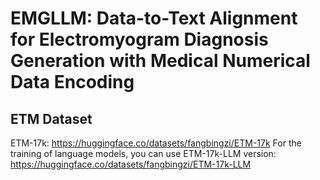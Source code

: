 # EMGLLM: Data-to-Text Alignment for Electromyogram Diagnosis Generation with Medical Numerical Data Encoding


## ETM Dataset
ETM-17k: https://huggingface.co/datasets/fangbingzi/ETM-17k
For the training of language models, you can use ETM-17k-LLM version: https://huggingface.co/datasets/fangbingzi/ETM-17k-LLM
